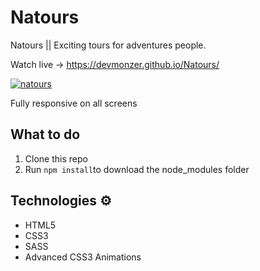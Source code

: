 # Natours
Natours || Exciting tours for adventures people.

Watch live -> https://devmonzer.github.io/Natours/

<a href="https://ibb.co/Q9m02MG"><img src="https://i.ibb.co/2qKJDdB/natours.jpg" alt="natours" border="0"></a>

Fully responsive on all screens 

## What to do 
1. Clone this repo
2. Run `npm install`to download the node_modules folder 

## Technologies ⚙️

* HTML5
* CSS3
* SASS
* Advanced CSS3 Animations
